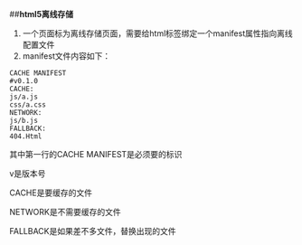 ##**html5离线存储**

1. 一个页面标为离线存储页面，需要给html标签绑定一个manifest属性指向离线配置文件
2. manifest文件内容如下：
```
CACHE MANIFEST
#v0.1.0
CACHE:
js/a.js
css/a.css
NETWORK:
js/b.js
FALLBACK:
404.Html
```
其中第一行的CACHE MANIFEST是必须要的标识

v是版本号

CACHE是要缓存的文件

NETWORK是不需要缓存的文件

FALLBACK是如果差不多文件，替换出现的文件


